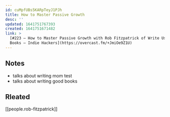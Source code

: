 ```yaml
---
id: cuMpfUBs5KARpTeyJ1PJh
title: How to Master Passive Growth
desc: ''
updated: 1641751767393
created: 1641751671482
link: >
  [#223 – How to Master Passive Growth with Rob Fitzpatrick of Write Useful
  Books — Indie Hackers](https://overcast.fm/+JmiOe9Z1U)
---
```


## Notes
- talks about writing mom test
- talks about writing good books

## Rleated
[[people.rob-fitzpatrick]]
